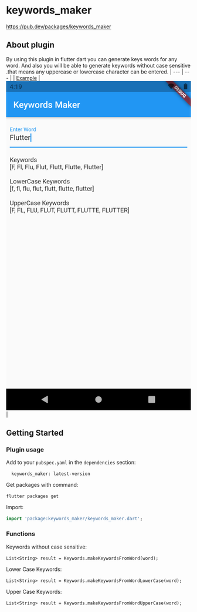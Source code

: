 # keywords_maker
https://pub.dev/packages/keywords_maker

## About plugin

By using this plugin in flutter dart you can generate keys words for any word. And also you will be able to  generate keywords without case sensitive .that means any uppercase or lowercase character can be entered.
| --- | --- |
| [Example](#Example) | ![Example](https://raw.githubusercontent.com/SECODEK/keywords_maker/main/Example.png) |

## Getting Started

### Plugin usage

Add to your `pubspec.yaml` in the `dependencies` section:
```
  keywords_maker: latest-version
```

Get packages with command:
```
flutter packages get
```

Import:
```dart
import 'package:keywords_maker/keywords_maker.dart';
```

### Functions

Keywords without case sensitive:
```
List<String> result = Keywords.makeKeywordsFromWord(word);
```

Lower Case Keywords:
```
List<String> result = Keywords.makeKeywordsFromWordLowerCase(word);
```

Upper Case Keywords:
```
List<String> result = Keywords.makeKeywordsFromWordUpperCase(word);
```